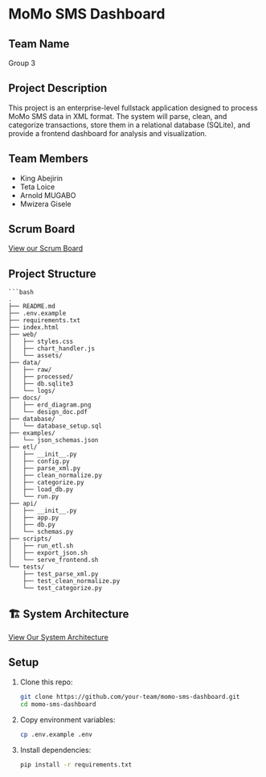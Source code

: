 # MoMo SMS Dashboard

## Team Name
Group 3

## Project Description
This project is an enterprise-level fullstack application designed to process MoMo SMS data in XML format. The system will parse, clean, and categorize transactions, store them in a relational database (SQLite), and provide a frontend dashboard for analysis and visualization.  

## Team Members
- King Abejirin  
- Teta Loice  
- Arnold MUGABO
- Mwizera Gisele  

## Scrum Board
[View our Scrum Board](https://github.com/users/Abejirin-King/projects/1)  

## Project Structure
    ```bash
    .
    ├── README.md  
    ├── .env.example  
    ├── requirements.txt  
    ├── index.html
    ├── web/  
    │   ├── styles.css  
    │   ├── chart_handler.js  
    │   └── assets/  
    ├── data/  
    │   ├── raw/  
    │   ├── processed/  
    │   ├── db.sqlite3        
    │   └── logs/  
    ├── docs/  
    │   ├── erd_diagram.png  
    │   └── design_doc.pdf   
    ├── database/  
    │   └── database_setup.sql 
    ├── examples/  
    │   └── json_schemas.json 
    ├── etl/  
    │   ├── __init__.py  
    │   ├── config.py  
    │   ├── parse_xml.py  
    │   ├── clean_normalize.py  
    │   ├── categorize.py  
    │   ├── load_db.py  
    │   └── run.py  
    ├── api/  
    │   ├── __init__.py  
    │   ├── app.py  
    │   ├── db.py  
    │   └── schemas.py  
    ├── scripts/  
    │   ├── run_etl.sh  
    │   ├── export_json.sh  
    │   └── serve_frontend.sh  
    └── tests/  
        ├── test_parse_xml.py  
        ├── test_clean_normalize.py  
        └── test_categorize.py

## 🏗️ System Architecture

[View Our System Architecture](https://drive.google.com/file/d/1qUXtZGYu5cMayS05mjYsiglbUd0TFMkN/view?usp=sharing)

## Setup
1. Clone this repo:  
   ```bash
   git clone https://github.com/your-team/momo-sms-dashboard.git
   cd momo-sms-dashboard

2. Copy environment variables:
   ```bash
   cp .env.example .env

3. Install dependencies:
   ```bash
   pip install -r requirements.txt
